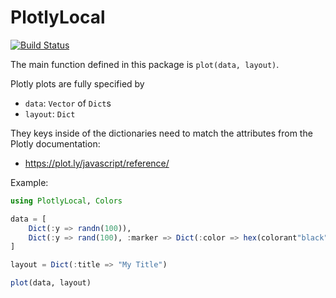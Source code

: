 # PlotlyLocal

[![Build Status](https://travis-ci.org/joshday/PlotlyLocal.jl.svg?branch=master)](https://travis-ci.org/joshday/PlotlyLocal.jl)


The main function defined in this package is `plot(data, layout)`.

Plotly plots are fully specified by

- `data`: `Vector` of `Dict`s
- `layout`: `Dict`  

They keys inside of the dictionaries need to match the attributes from the Plotly documentation:

- https://plot.ly/javascript/reference/



Example:
```julia
using PlotlyLocal, Colors

data = [
    Dict(:y => randn(100)),
    Dict(:y => rand(100), :marker => Dict(:color => hex(colorant"black")))
]

layout = Dict(:title => "My Title")

plot(data, layout)
```
